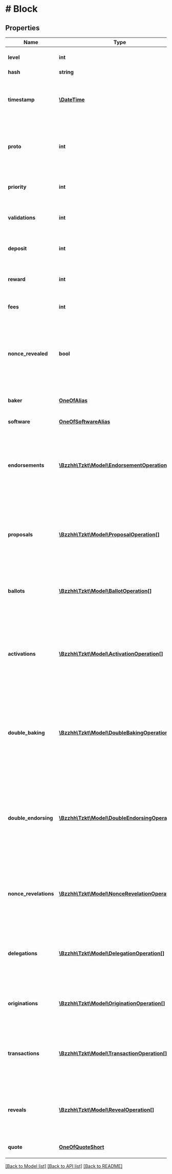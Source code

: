 # # Block

## Properties

Name | Type | Description | Notes
------------ | ------------- | ------------- | -------------
**level** | **int** | The height of the block from the genesis block | [optional]
**hash** | **string** | Block hash | [optional]
**timestamp** | [**\DateTime**](\DateTime.md) | The datetime at which the block is claimed to have been created (ISO 8601, e.g. &#x60;2020-02-20T02:40:57Z&#x60;) | [optional]
**proto** | **int** | Protocol code, representing a number of protocol changes since genesis (mod 256, but &#x60;-1&#x60; for the genesis block) | [optional]
**priority** | **int** | The position in the priority list of delegates at which the block was baked | [optional]
**validations** | **int** | Number of endorsements, confirmed the block | [optional]
**deposit** | **int** | Security deposit frozen on the baker&#39;s account for producing the block (micro tez) | [optional]
**reward** | **int** | Reward of the baker for producing the block (micro tez) | [optional]
**fees** | **int** | Total fee paid by all operations, included in the block | [optional]
**nonce_revealed** | **bool** | Status of the seed nonce revelation &#x60;true&#x60; - seed nonce revealed &#x60;false&#x60; - there&#39;s no &#x60;seed_nonce_hash&#x60; in the block or seed nonce revelation has missed | [optional]
**baker** | [**OneOfAlias**](OneOfAlias.md) | Information about a delegate (baker), produced the block | [optional]
**software** | [**OneOfSoftwareAlias**](OneOfSoftwareAlias.md) | Information about baker&#39;s software | [optional]
**endorsements** | [**\Bzzhh\Tzkt\Model\EndorsementOperation[]**](EndorsementOperation.md) | List of endorsement (is operation, which specifies the head of the chain as seen by the endorser of a given slot) operations, included in the block | [optional]
**proposals** | [**\Bzzhh\Tzkt\Model\ProposalOperation[]**](ProposalOperation.md) | List of proposal (is used by bakers (delegates) to submit and/or upvote proposals to amend the protocol) operations, included in the block | [optional]
**ballots** | [**\Bzzhh\Tzkt\Model\BallotOperation[]**](BallotOperation.md) | List of ballot (is used to vote for a proposal in a given voting cycle) operations, included in the block | [optional]
**activations** | [**\Bzzhh\Tzkt\Model\ActivationOperation[]**](ActivationOperation.md) | List of activation (is used to activate accounts that were recommended allocations of tezos tokens for donations to the Tezos Foundation’s fundraiser) operations, included in the block | [optional]
**double_baking** | [**\Bzzhh\Tzkt\Model\DoubleBakingOperation[]**](DoubleBakingOperation.md) | List of double baking evidence (is used by bakers to provide evidence of double baking (baking two different blocks at the same height) by a baker) operations, included in the block | [optional]
**double_endorsing** | [**\Bzzhh\Tzkt\Model\DoubleEndorsingOperation[]**](DoubleEndorsingOperation.md) | List of double endorsement evidence (is used by bakers to provide evidence of double endorsement (endorsing two different blocks at the same block height) by a baker) operations, included in the block | [optional]
**nonce_revelations** | [**\Bzzhh\Tzkt\Model\NonceRevelationOperation[]**](NonceRevelationOperation.md) | List of nonce revelation (are used by the blockchain to create randomness) operations, included in the block | [optional]
**delegations** | [**\Bzzhh\Tzkt\Model\DelegationOperation[]**](DelegationOperation.md) | List of delegation (is used to delegate funds to a delegate (an implicit account registered as a baker)) operations, included in the block | [optional]
**originations** | [**\Bzzhh\Tzkt\Model\OriginationOperation[]**](OriginationOperation.md) | List of origination (deployment / contract creation ) operations, included in the block | [optional]
**transactions** | [**\Bzzhh\Tzkt\Model\TransactionOperation[]**](TransactionOperation.md) | List of transaction (is a standard operation used to transfer tezos tokens to an account) operations, included in the block | [optional]
**reveals** | [**\Bzzhh\Tzkt\Model\RevealOperation[]**](RevealOperation.md) | List of reveal (is used to reveal the public key associated with an account) operations, included in the block | [optional]
**quote** | [**OneOfQuoteShort**](OneOfQuoteShort.md) | Injected historical quote at the time of block | [optional]

[[Back to Model list]](../../README.md#models) [[Back to API list]](../../README.md#endpoints) [[Back to README]](../../README.md)
